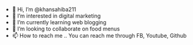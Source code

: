 - 👋 Hi, I’m @khansahiba211
- 👀 I’m interested in digital marketing
- 🌱 I’m currently learning web blogging
- 💞️ I’m looking to collaborate on food menus
- 📫 How to reach me .. You can reach me through FB, Youtube, Github

<!---
khansahiba211/khansahiba211 is a ✨ special ✨ repository because its `README.md` (this file) appears on your GitHub profile.
[You can click the Preview link to take a look at your changes.
](https://southafricamenu.co.za/
)https://southafricamenu.co.za/
![image](https://github.com/khansahiba211/khansahiba211/assets/155313688/f14e304e-3c5d-44d2-82b0-450fdab64f2e)
--->
